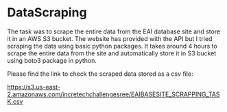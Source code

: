 # DataScraping

The task was to scrape the entire data from the EAI database site and store it in an AWS S3 bucket.
The website has provided with the API but I tried scraping the data using basic python packages.
It takes around 4 hours to scrape the entire data from the site and automatically store it in S3 bucket using boto3 package in python.

Please find the link to check the scraped data stored as a csv file:

https://s3.us-east-2.amazonaws.com/incretechchallengesree/EAIBASESITE_SCRAPPING_TASK.csv
